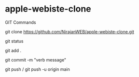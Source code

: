 # apple-webiste-clone

GIT Commands

git clone https://github.com/NirajanWEB/apple-webiste-clone.git

git status

git add .

git commit -m "verb message"

git push / git push -u origin main
